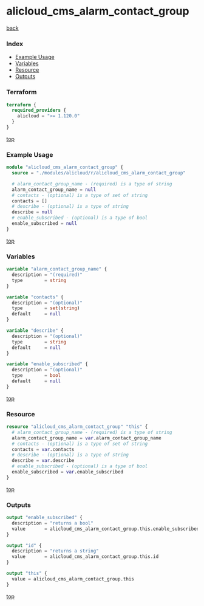 # alicloud_cms_alarm_contact_group

[back](../alicloud.md)

### Index

- [Example Usage](#example-usage)
- [Variables](#variables)
- [Resource](#resource)
- [Outputs](#outputs)

### Terraform

```terraform
terraform {
  required_providers {
    alicloud = ">= 1.120.0"
  }
}
```

[top](#index)

### Example Usage

```terraform
module "alicloud_cms_alarm_contact_group" {
  source = "./modules/alicloud/r/alicloud_cms_alarm_contact_group"

  # alarm_contact_group_name - (required) is a type of string
  alarm_contact_group_name = null
  # contacts - (optional) is a type of set of string
  contacts = []
  # describe - (optional) is a type of string
  describe = null
  # enable_subscribed - (optional) is a type of bool
  enable_subscribed = null
}
```

[top](#index)

### Variables

```terraform
variable "alarm_contact_group_name" {
  description = "(required)"
  type        = string
}

variable "contacts" {
  description = "(optional)"
  type        = set(string)
  default     = null
}

variable "describe" {
  description = "(optional)"
  type        = string
  default     = null
}

variable "enable_subscribed" {
  description = "(optional)"
  type        = bool
  default     = null
}
```

[top](#index)

### Resource

```terraform
resource "alicloud_cms_alarm_contact_group" "this" {
  # alarm_contact_group_name - (required) is a type of string
  alarm_contact_group_name = var.alarm_contact_group_name
  # contacts - (optional) is a type of set of string
  contacts = var.contacts
  # describe - (optional) is a type of string
  describe = var.describe
  # enable_subscribed - (optional) is a type of bool
  enable_subscribed = var.enable_subscribed
}
```

[top](#index)

### Outputs

```terraform
output "enable_subscribed" {
  description = "returns a bool"
  value       = alicloud_cms_alarm_contact_group.this.enable_subscribed
}

output "id" {
  description = "returns a string"
  value       = alicloud_cms_alarm_contact_group.this.id
}

output "this" {
  value = alicloud_cms_alarm_contact_group.this
}
```

[top](#index)